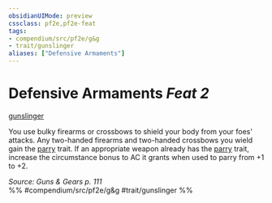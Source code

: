 ```yaml
---
obsidianUIMode: preview
cssclass: pf2e,pf2e-feat
tags:
- compendium/src/pf2e/g&g
- trait/gunslinger
aliases: ["Defensive Armaments"]
---
```

# Defensive Armaments  *Feat 2*  
[gunslinger](../../rules/traits/gunslinger-g-g.md)  


You use bulky firearms or crossbows to shield your body from your foes' attacks. Any two-handed firearms and two-handed crossbows you wield gain the [parry](../../rules/traits/parry.md) trait. If an appropriate weapon already has the [parry](../../rules/traits/parry.md) trait, increase the circumstance bonus to AC it grants when used to parry from +1 to +2.

*Source: Guns & Gears p. 111*  
%% #compendium/src/pf2e/g&g #trait/gunslinger %%